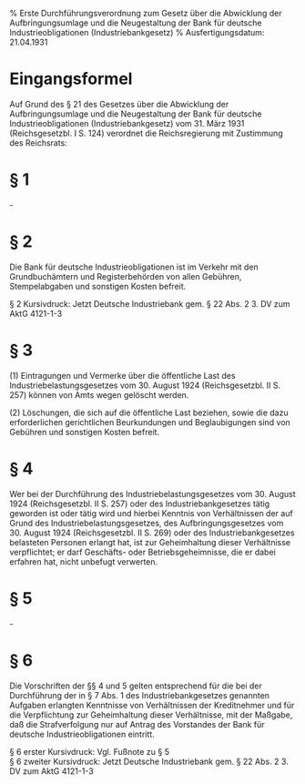 % Erste Durchführungsverordnung zum Gesetz über die Abwicklung der Aufbringungsumlage und die Neugestaltung der Bank für deutsche Industrieobligationen  (Industriebankgesetz)
% Ausfertigungsdatum: 21.04.1931
 
# Eingangsformel

Auf Grund des § 21 des Gesetzes über die Abwicklung der Aufbringungsumlage und die Neugestaltung der Bank für deutsche Industrieobligationen (Industriebankgesetz) vom 31. März 1931 (Reichsgesetzbl. I S. 124) verordnet die Reichsregierung mit Zustimmung des Reichsrats:

# § 1

\-

# § 2

Die Bank für deutsche Industrieobligationen ist im Verkehr mit den Grundbuchämtern und Registerbehörden von allen Gebühren, Stempelabgaben und sonstigen Kosten befreit.

§ 2 Kursivdruck: Jetzt Deutsche Industriebank gem. § 22 Abs. 2 3. DV zum AktG 4121-1-3

# § 3

(1) Eintragungen und Vermerke über die öffentliche Last des Industriebelastungsgesetzes vom 30. August 1924 (Reichsgesetzbl. II S. 257) können von Amts wegen gelöscht werden.

(2) Löschungen, die sich auf die öffentliche Last beziehen, sowie die dazu erforderlichen gerichtlichen Beurkundungen und Beglaubigungen sind von Gebühren und sonstigen Kosten befreit.

# § 4

Wer bei der Durchführung des Industriebelastungsgesetzes vom 30. August 1924 (Reichsgesetzbl. II S. 257) oder des Industriebankgesetzes tätig geworden ist oder tätig wird und hierbei Kenntnis von Verhältnissen der auf Grund des Industriebelastungsgesetzes, des Aufbringungsgesetzes vom 30. August 1924 (Reichsgesetzbl. II S. 269) oder des Industriebankgesetzes belasteten Personen erlangt hat, ist zur Geheimhaltung dieser Verhältnisse verpflichtet; er darf Geschäfts- oder Betriebsgeheimnisse, die er dabei erfahren hat, nicht unbefugt verwerten.

# § 5

\-

# § 6

Die Vorschriften der §§ 4 und 5 gelten entsprechend für die bei der Durchführung der in § 7 Abs. 1 des Industriebankgesetzes genannten Aufgaben erlangten Kenntnisse von Verhältnissen der Kreditnehmer und für die Verpflichtung zur Geheimhaltung dieser Verhältnisse, mit der Maßgabe, daß die Strafverfolgung nur auf Antrag des Vorstandes der Bank für deutsche Industrieobligationen eintritt.

§ 6 erster Kursivdruck: Vgl. Fußnote zu § 5  
§ 6 zweiter Kursivdruck: Jetzt Deutsche Industriebank gem. § 22 Abs. 2 3. DV zum AktG 4121-1-3
